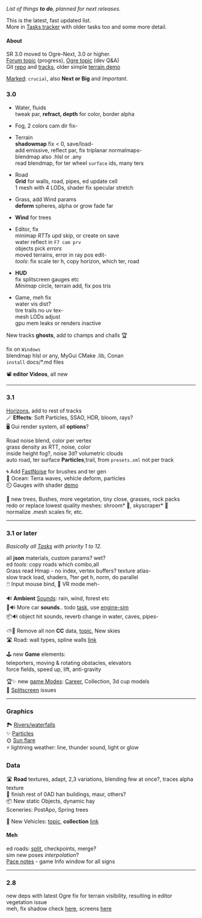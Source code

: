 _List of things **to do**, planned for next releases._  

This is the latest, fast updated list.  
More in [Tasks tracker](https://stuntrally.tuxfamily.org/mantis/view_all_bug_page.php?page_number=1) with older tasks too and some more detail.

#### About

SR 3.0 moved to Ogre-Next, 3.0 or higher.  
[Forum topic](https://forum.freegamedev.net/viewtopic.php?f=81&t=18515) (progress),
[Ogre topic](https://forums.ogre3d.org/viewtopic.php?t=96576&sid=15b9610ca52af886515b49b4733ef546) (dev Q&A)  
Git [repo](https://github.com/stuntrally/stuntrally3) and [tracks](https://github.com/stuntrally/tracks3), older simple [terrain demo](https://github.com/cryham/ogre3ter-demo)  

<u>Marked</u>: `crucial`, also **Next or Big** and _Important_.

### 3.0

- Water, fluids  
  tweak par, **refract, depth** for color, border alpha
- Fog, 2 colors cam dir fix-
- Terrain  
  **shadowmap** fix < 0, save/load-  
  add emissive, reflect par, fix triplanar normalmaps-  
  blendmap also .hlsl or .any  
  read blendmap, for ter wheel `surface` ids, many ters  
- Road  
  **Grid** for walls, road, pipes, ed update cell  
  1 mesh with 4 LODs, shader fix specular stretch  
- Grass, add Wind params  
  **deform** spheres, alpha or grow fade far  
- **Wind** for trees  

- Editor, fix  
  minimap _RTTs_ upd skip, or create on save  
  water reflect in `F7 cam prv`  
  objects pick _errors_  
  moved terrains, error in ray pos edit-  
  _tools_: fix scale ter h, copy horizon, which ter, road  

- **HUD**  
  fix splitscreen gauges etc  
  _Minimap_ circle, terrain add, fix pos tris  

- Game, meh fix  
  water vis dist?  
  tire trails no uv tex-  
  mesh LODs adjust  
  gpu mem leaks or renders inactive  

New tracks **ghosts**, add to champs and challs 🏆  

fix on `Windows`  
blendmap hlsl or any, MyGui CMake .lib, Conan  
`install` docs/*.md files  

📽️ **editor Videos**, all new  

----
### 3.1

[Horizons](https://stuntrally.tuxfamily.org/mantis/view.php?id=11), add to rest of tracks  
🪄 **Effects**: Soft Particles, SSAO, HDR, bloom, rays?  
🖥️ Gui render system, all **options**?  

Road noise blend, color per vertex  
grass density as RTT, noise, color  
inside height fog?, noise 3d? volumetric clouds  
auto road, ter surface **Particles**,trail, from `presets.xml` not per track  

🌀 Add [FastNoise](https://github.com/Auburn/FastNoiseLite) for brushes and ter gen  
🌊 Ocean: Terra waves, vehicle deform, particles  
⏲️ Gauges with shader [demo](https://www.shadertoy.com/view/7t3fzs)  

🌳 new trees, Bushes, more vegetation, tiny close, grasses, rock packs  
redo or replace lowest quality meshes: shroom* 🍄, skyscraper* 🏢  
normalize .mesh scales fir, etc.  

----
### 3.1 or later

_Basically all [Tasks](https://stuntrally.tuxfamily.org/mantis/view_all_bug_page.php) with priority 1 to 12._

all **json** materials, custom params? wet?  
ed _tools_: copy roads which combo,all  
Grass read Hmap - no index, vertex buffers? texture atlas-  
slow track load, shaders, ?ter get h, norm, do parallel  
🖱️ Input mouse bind, 👀 VR mode meh-  

🔊 **Ambient** [Sounds](https://stuntrally.tuxfamily.org/mantis/view.php?id=1): rain, wind, forest etc  
🚗🔊 More car **sounds**.. todo [task](https://stuntrally.tuxfamily.org/mantis/view.php?id=1), use [engine-sim](https://github.com/stuntrally/stuntrally3/issues/7)  
📦🔊 object hit sounds, reverb change in water, caves, pipes-  

⛅🌳 Remove all non **CC** data, [topic](https://forum.freegamedev.net/viewtopic.php?f=81&t=18532&sid=b1e7ee6c60f01d5f2fd7ec5d0b4ad800), New skies  
🛣️ Road: wall types, spline walls [link](https://stuntrally.tuxfamily.org/mantis/view.php?id=6)  

🕹️ new **Game** elements:  
teleporters, moving & rotating obstacles, elevators  
force fields, speed up, lift, anti-gravity

🏆✨ new [game Modes](https://stuntrally.tuxfamily.org/mantis/view.php?id=21): [Career](https://forum.freegamedev.net/viewtopic.php?f=79&t=5211), Collection, 3d cup models  
👥 [Splitscreen](https://stuntrally.tuxfamily.org/mantis/view.php?id=26) issues  

----
### Graphics

🏞️ [Rivers/waterfalls](https://stuntrally.tuxfamily.org/mantis/view.php?id=7)  
✨ [Particles](https://stuntrally.tuxfamily.org/mantis/view.php?id=2)  
🌞 [Sun flare](https://stuntrally.tuxfamily.org/mantis/view.php?id=9)  
⚡ lightning weather: line, thunder sound, light or glow  

### Data

🛣️ **Road** textures, adapt, 2,3 variations, blending few at once?, traces alpha texture  
🏢 finish rest of 0AD han buildings, maur, others?  
📦 New static Objects, dynamic hay  
Sceneries: PostApo, Spring trees  

🚗 New Vehicles: [topic](https://forum.freegamedev.net/viewtopic.php?f=80&t=18526), **collection** [link](https://sketchfab.com/cryham/collections/vehicles-todo-for-stunt-rally-327a2dd7593f47c7b97af6b806a60bb8)  

#### Meh
ed roads: [split](https://stuntrally.tuxfamily.org/mantis/view.php?id=4), checkpoints, merge?  
sim new poses _interpolation_?  
[Pace notes](https://stuntrally.tuxfamily.org/mantis/view.php?id=14) - game Info window for all signs  

----

### 2.8

new deps with latest Ogre fix for terrain visibility, resulting in editor vegetation issue  
meh, fix shadow check [here](https://github.com/OGRECave/ogre/blob/master/Media/RTShaderLib/GLSL/SGXLib_IntegratedPSSM.glsl#L86), screens [here](https://forums.ogre3d.org/viewtopic.php?t=96888&sid=bf9864a27e57f24f55950ccb5d273dea)  

